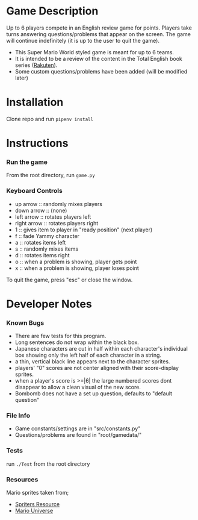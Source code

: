 # Game Description

Up to 6 players compete in an English review game for points. Players take turns answering questions/problems that appear on the screen. The game will continue indefinitely (it is up to the user to quit the game).

* This Super Mario World styled game is meant for up to 6 teams.
* It is intended to be a review of the content in the Total English book series ([Rakuten][Book2]).
* Some custom questions/problems have been added (will be modified later)

# Installation

Clone repo and run `pipenv install`


# Instructions
### Run the game
From the root directory, run `game.py`


### Keyboard Controls
* up arrow ::     randomly mixes players
* down arrow ::   (none)
* left arrow ::   rotates players left
* right arrow ::  rotates players right
* 1 ::            gives item to player in "ready position" (next player)
* f ::            fade Yammy character
* a ::            rotates items left
* s ::            randomly mixes items
* d ::            rotates items right
* o ::            when a problem is showing, player gets point
* x ::            when a problem is showing, player loses point

To quit the game, press "esc" or close the window.

# Developer Notes
### Known Bugs
* There are few tests for this program.
* Long sentences do not wrap within the black box.
* Japanese characters are cut in half within each character's individual box showing only the left half of each character in a string.
* a thin, vertical black line appears next to the character sprites.
* players' "0" scores are not center aligned with their score-display sprites.
* when a player's score is >=|6| the large numbered scores dont disappear to allow a clean visual of the new score.
* Bombomb does not have a set up question, defaults to "default question"

### File Info
* Game constants/settings are in "src/constants.py"
* Questions/problems are found in "root/gamedata/"


### Tests
run `./Test` from the root directory


### Resources
Mario sprites taken from;
* [Spriters Resource](https://www.spriters-resource.com/snes/smarioworld/)
* [Mario Universe](http://www.mariouniverse.com/maps-snes-smw/)

[Book2]: https://item.rakuten.co.jp/learners/10000360/?scid=af_pc_etc&sc2id=af_113_0_10001868
